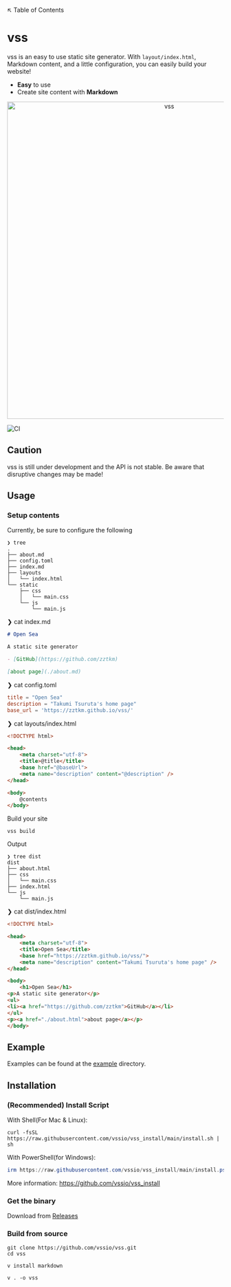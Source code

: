 :arrow_upper_left: Table of Contents

# vss

vss is an easy to use static site generator. With `layout/index.html`, Markdown
content, and a little configuration, you can easily build your website!

- **Easy** to use
- Create site content with **Markdown**

<p align="center">
  <img src="./image.gif" alt="vss" width="738">
</p>

![CI](https://github.com/zztkm/vss/workflows/CI/badge.svg)

## Caution

vss is still under development and the API is not stable. Be aware that
disruptive changes may be made!

## Usage

### Setup contents

Currently, be sure to configure the following

```
❯ tree  
.
├── about.md
├── config.toml
├── index.md
├── layouts
│   └── index.html
└── static
    ├── css
    │   └── main.css
    └── js
        └── main.js
```

❯ cat index.md

```markdown
# Open Sea

A static site generator

- [GitHub](https://github.com/zztkm)

[about page](./about.md)
```

❯ cat config.toml

```toml
title = "Open Sea"
description = "Takumi Tsuruta's home page"
base_url = 'https://zztkm.github.io/vss/'
```

❯ cat layouts/index.html

```html
<!DOCTYPE html>

<head>
    <meta charset="utf-8">
    <title>@title</title>
    <base href="@baseUrl">
    <meta name="description" content="@description" />
</head>

<body>
    @contents
</body>
```

Build your site

```
vss build
```

Output

```
❯ tree dist
dist
├── about.html
├── css
│   └── main.css
├── index.html
└── js
    └── main.js
```

❯ cat dist/index.html

```html
<!DOCTYPE html>

<head>
    <meta charset="utf-8">
    <title>Open Sea</title>
    <base href="https://zztkm.github.io/vss/">
    <meta name="description" content="Takumi Tsuruta's home page" />
</head>

<body>
    <h1>Open Sea</h1>
<p>A static site generator</p>
<ul>
<li><a href="https://github.com/zztkm">GitHub</a></li>
</ul>
<p><a href="./about.html">about page</a></p>
</body>
```

## Example

Examples can be found at the
[example](https://github.com/zztkm/vss/tree/main/example) directory.

## Installation

### (Recommended) Install Script

With Shell(For Mac & Linux):

```shell
curl -fsSL https://raw.githubusercontent.com/vssio/vss_install/main/install.sh | sh
```

With PowerShell(for Windows):

```powershell
irm https://raw.githubusercontent.com/vssio/vss_install/main/install.ps1 | iex
```

More information: https://github.com/vssio/vss_install

### Get the binary

Download from [Releases](https://github.com/zztkm/vss/releases)

### Build from source

```
git clone https://github.com/vssio/vss.git
cd vss

v install markdown

v . -o vss
```
